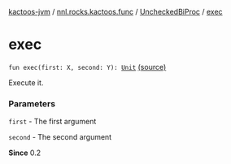 [kactoos-jvm](../../index.md) / [nnl.rocks.kactoos.func](../index.md) / [UncheckedBiProc](index.md) / [exec](.)

# exec

`fun exec(first: X, second: Y): `[`Unit`](https://kotlinlang.org/api/latest/jvm/stdlib/kotlin/-unit/index.html) [(source)](https://github.com/neonailol/kactoos/blob/master/kactoos-jvm/src/main/kotlin/nnl/rocks/kactoos/func/UncheckedBiProc.kt#L19)

Execute it.

### Parameters

`first` - The first argument

`second` - The second argument

**Since**
0.2

